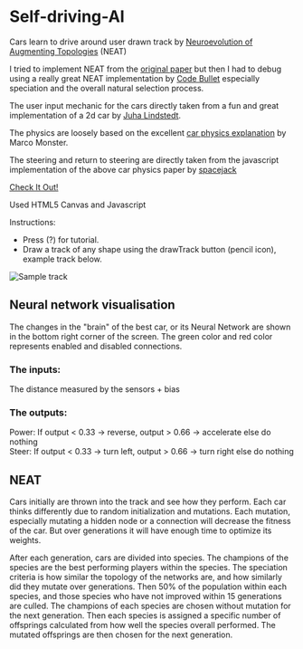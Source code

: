 # Self-driving-AI

Cars learn to drive around user drawn track by [Neuroevolution of Augmenting Topologies](https://en.wikipedia.org/wiki/Neuroevolution_of_augmenting_topologies) (NEAT)

I tried to implement NEAT from the [original paper](http://nn.cs.utexas.edu/downloads/papers/stanley.ec02.pdf) but then I had to debug using a really great NEAT implementation by [Code Bullet](https://github.com/Code-Bullet/NEAT-Template-JavaScript) especially speciation and the overall natural selection process.

The user input mechanic for the cars directly taken from a fun and great implementation of a 2d car by [Juha Lindstedt](https://github.com/pakastin/car). 

The physics are loosely based on the excellent [car physics explanation](https://asawicki.info/Mirror/Car%20Physics%20for%20Games/Car%20Physics%20for%20Games.html) by Marco Monster.

The steering and return to steering are directly taken from the javascript implementation of the above car physics paper by [spacejack](https://github.com/spacejack/carphysics2d)


[Check It Out!](https://manassarpatwar.github.io/Self-driving-AI/)

Used HTML5 Canvas and Javascript

Instructions:
* Press (?) for tutorial.
* Draw a track of any shape using the drawTrack button (pencil icon), example track below.

![Sample track](https://user-images.githubusercontent.com/44678221/78273971-26041000-752d-11ea-9071-d794c5fa8df5.png)

## Neural network visualisation
The changes in the "brain" of the best car, or its Neural Network are shown in the bottom right corner of the screen.
The green color and red color represents enabled and disabled connections.

### The inputs:
The distance measured by the sensors + bias

### The outputs:
Power: If output < 0.33 -> reverse, output > 0.66 -> accelerate else do nothing  
Steer: If output < 0.33 -> turn left, output > 0.66 -> turn right else do nothing

## NEAT
Cars initially are thrown into the track and see how they perform. Each car thinks differently due to random initialization and mutations. Each mutation, especially mutating a hidden node or a connection will decrease the fitness of the car. But over generations it will have enough time to optimize its weights.

After each generation, cars are divided into species. The champions of the species are the best performing players within the species. The speciation criteria is how similar the topology of the networks are, and how similarly did they mutate over generations. Then 50% of the population within each species, and those species who have not improved within 15 generations are culled. The champions of each species are chosen without mutation for the next generation. Then each species is assigned a specific number of offsprings calculated from how well the species overall performed. The mutated offsprings are then chosen for the next generation.
